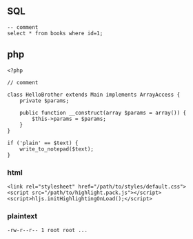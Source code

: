 
## SQL ##

```
-- comment
select * from books where id=1;
```

## php ##

```
<?php

// comment

class HelloBrother extends Main implements ArrayAccess {
    private $params;

    public function __construct(array $params = array()) {
        $this->params = $params;
    }
}

if ('plain' == $text) {
    write_to_notepad($text);
}

```

### html ###

```
<link rel="stylesheet" href="/path/to/styles/default.css">
<script src="/path/to/highlight.pack.js"></script>
<script>hljs.initHighlightingOnLoad();</script>
```

### plaintext ###

```text
-rw-r--r-- 1 root root ...
````
